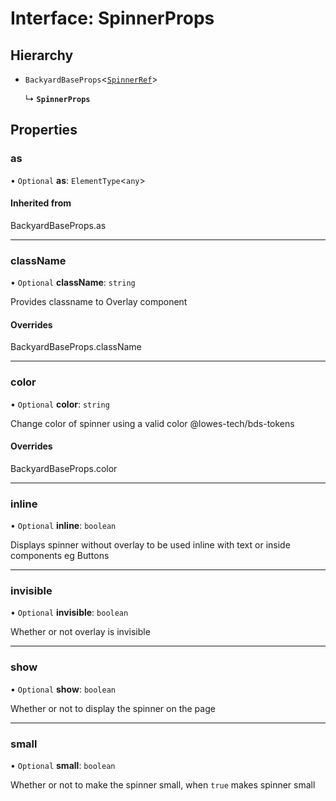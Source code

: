 # Interface: SpinnerProps

## Hierarchy

- `BackyardBaseProps`<[`SpinnerRef`](../README.md#spinnerref)\>

  ↳ **`SpinnerProps`**

## Properties

### as

• `Optional` **as**: `ElementType`<`any`\>

#### Inherited from

BackyardBaseProps.as

___

### className

• `Optional` **className**: `string`

Provides classname to Overlay component

#### Overrides

BackyardBaseProps.className

___

### color

• `Optional` **color**: `string`

Change color of spinner using a valid color @lowes-tech/bds-tokens

#### Overrides

BackyardBaseProps.color

___

### inline

• `Optional` **inline**: `boolean`

Displays spinner without overlay to be used inline with text or inside components eg Buttons

___

### invisible

• `Optional` **invisible**: `boolean`

Whether or not overlay is invisible

___

### show

• `Optional` **show**: `boolean`

Whether or not to display the spinner on the page

___

### small

• `Optional` **small**: `boolean`

Whether or not to make the spinner small, when `true` makes spinner small

